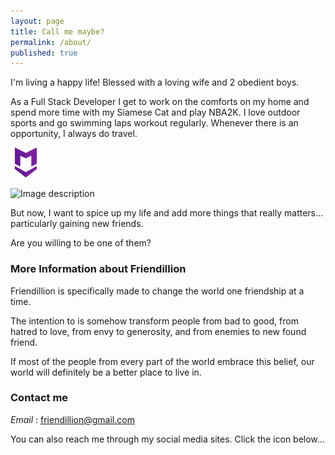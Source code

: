 ```yaml
---
layout: page
title: Call me maybe?
permalink: /about/
published: true
---
```


I'm living a happy life! Blessed with a loving wife and 2 obedient boys. 

As a Full Stack Developer I get to work on the comforts on my home and spend more time with my Siamese Cat and play NBA2K.
I love outdoor sports and go swimming laps workout regularly. Whenever there is an opportunity, I always do travel.

![alt text](https://github.com/adam-p/markdown-here/raw/master/src/common/images/icon48.png "Logo Title Text 1")

![Image description](/images/RayaGarden39.jpg)



But now, I want to spice up my life and add more things that really matters... particularly gaining new friends.

Are you willing to be one of them?


### More Information about Friendillion

Friendillion is specifically made to change the world one friendship at a time. 

The intention to is somehow transform people from bad to good, from hatred to love, from envy to generosity, and from enemies to new found friend. 

If most of the people from every part of the world embrace this belief, our world will definitely be a better place to live in.

### Contact me


_Email_ : [friendillion@gmail.com](mailto:friendillion@gmail.com)

You can also reach me through my social media sites.  Click the icon below...  